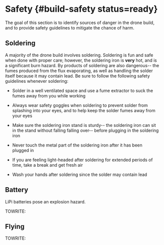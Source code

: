 # Safety {#build-safety status=ready}

The goal of this section is to identify sources of danger in the drone build, and to provide safety guidelines to mitigate the chance of harm.

## Soldering

A majority of the drone build involves soldering. Soldering is fun and safe when done with proper care; however, the soldering iron is **very** hot, and is a significant burn hazard. By products of soldering are also dangerous-- the fumes produced from the flux evaporating, as well as handling the solder itself because it may contain lead. Be sure to follow the following safety guidelines whenever soldering:

- Solder in a well ventilated space and use a fume extractor to suck the fumes away from you while working

-  Always wear safety goggles when soldering to prevent solder from splashing into your eyes, and to help keep the solder fumes away from your eyes

- Make sure the soldering iron stand is sturdy-- the soldering iron can sit in the stand without falling falling over-- before plugging in the soldering iron

- Never touch the metal part of the soldering iron after it has been plugged in

- If you are feeling light-headed after soldering for extended periods of time, take a break and get fresh air

- Wash your hands after soldering since the solder may contain lead


## Battery

LiPi batteries pose an explosion hazard.

TOWRITE:

## Flying

TOWRITE:
